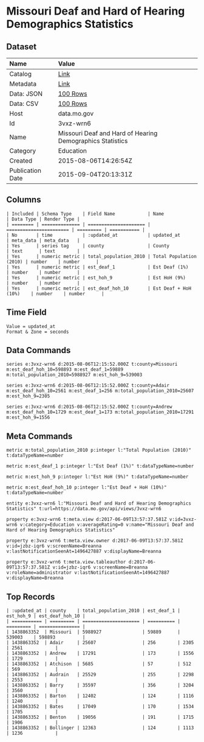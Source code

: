 # Missouri Deaf and Hard of Hearing Demographics Statistics

## Dataset

| Name | Value |
| :--- | :---- |
| Catalog | [Link](https://catalog.data.gov/dataset/missouri-deaf-and-hard-of-hearing-demographics-statistics) |
| Metadata | [Link](https://data.mo.gov/api/views/3vxz-wrn6) |
| Data: JSON | [100 Rows](https://data.mo.gov/api/views/3vxz-wrn6/rows.json?max_rows=100) |
| Data: CSV | [100 Rows](https://data.mo.gov/api/views/3vxz-wrn6/rows.csv?max_rows=100) |
| Host | data.mo.gov |
| Id | 3vxz-wrn6 |
| Name | Missouri Deaf and Hard of Hearing Demographics Statistics |
| Category | Education |
| Created | 2015-08-06T14:26:54Z |
| Publication Date | 2015-09-04T20:13:31Z |

## Columns

```ls
| Included | Schema Type    | Field Name            | Name                    | Data Type | Render Type |
| ======== | ============== | ===================== | ======================= | ========= | =========== |
| No       | time           | :updated_at           | updated_at              | meta_data | meta_data   |
| Yes      | series tag     | county                | County                  | text      | text        |
| Yes      | numeric metric | total_population_2010 | Total Population (2010) | number    | number      |
| Yes      | numeric metric | est_deaf_1            | Est Deaf (1%)           | number    | number      |
| Yes      | numeric metric | est_hoh_9             | Est HoH (9%)            | number    | number      |
| Yes      | numeric metric | est_deaf_hoh_10       | Est Deaf + HoH (10%)    | number    | number      |
```

## Time Field

```ls
Value = updated_at
Format & Zone = seconds
```

## Data Commands

```ls
series e:3vxz-wrn6 d:2015-08-06T12:15:52.000Z t:county=Missouri m:est_deaf_hoh_10=598893 m:est_deaf_1=59889 m:total_population_2010=5988927 m:est_hoh_9=539003

series e:3vxz-wrn6 d:2015-08-06T12:15:52.000Z t:county=Adair m:est_deaf_hoh_10=2561 m:est_deaf_1=256 m:total_population_2010=25607 m:est_hoh_9=2305

series e:3vxz-wrn6 d:2015-08-06T12:15:52.000Z t:county=Andrew m:est_deaf_hoh_10=1729 m:est_deaf_1=173 m:total_population_2010=17291 m:est_hoh_9=1556
```

## Meta Commands

```ls
metric m:total_population_2010 p:integer l:"Total Population (2010)" t:dataTypeName=number

metric m:est_deaf_1 p:integer l:"Est Deaf (1%)" t:dataTypeName=number

metric m:est_hoh_9 p:integer l:"Est HoH (9%)" t:dataTypeName=number

metric m:est_deaf_hoh_10 p:integer l:"Est Deaf + HoH (10%)" t:dataTypeName=number

entity e:3vxz-wrn6 l:"Missouri Deaf and Hard of Hearing Demographics Statistics" t:url=https://data.mo.gov/api/views/3vxz-wrn6

property e:3vxz-wrn6 t:meta.view d:2017-06-09T13:57:37.581Z v:id=3vxz-wrn6 v:category=Education v:averageRating=0 v:name="Missouri Deaf and Hard of Hearing Demographics Statistics"

property e:3vxz-wrn6 t:meta.view.owner d:2017-06-09T13:57:37.581Z v:id=jzbz-iqr6 v:screenName=Breanna v:lastNotificationSeenAt=1496427887 v:displayName=Breanna

property e:3vxz-wrn6 t:meta.view.tableauthor d:2017-06-09T13:57:37.581Z v:id=jzbz-iqr6 v:screenName=Breanna v:roleName=administrator v:lastNotificationSeenAt=1496427887 v:displayName=Breanna
```

## Top Records

```ls
| :updated_at | county    | total_population_2010 | est_deaf_1 | est_hoh_9 | est_deaf_hoh_10 | 
| =========== | ========= | ===================== | ========== | ========= | =============== | 
| 1438863352  | Missouri  | 5988927               | 59889      | 539003    | 598893          | 
| 1438863352  | Adair     | 25607                 | 256        | 2305      | 2561            | 
| 1438863352  | Andrew    | 17291                 | 173        | 1556      | 1729            | 
| 1438863352  | Atchison  | 5685                  | 57         | 512       | 569             | 
| 1438863352  | Audrain   | 25529                 | 255        | 2298      | 2553            | 
| 1438863352  | Barry     | 35597                 | 356        | 3204      | 3560            | 
| 1438863352  | Barton    | 12402                 | 124        | 1116      | 1240            | 
| 1438863352  | Bates     | 17049                 | 170        | 1534      | 1705            | 
| 1438863352  | Benton    | 19056                 | 191        | 1715      | 1906            | 
| 1438863352  | Bollinger | 12363                 | 124        | 1113      | 1236            | 
```